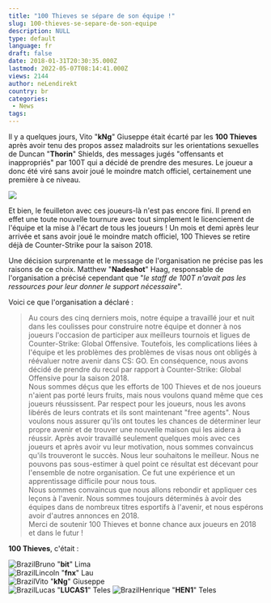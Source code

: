 ```yaml
---
title: "100 Thieves se sépare de son équipe !"
slug: 100-thieves-se-separe-de-son-equipe
description: NULL
type: default
language: fr
draft: false
date: 2018-01-31T20:30:35.000Z
lastmod: 2022-05-07T08:14:41.000Z
views: 2144
author: neLendirekt
country: br
categories:
 - News
tags:
---
```

Il y a quelques jours, Vito "**kNg**" Giuseppe était écarté par les **100 Thieves** après avoir tenu des propos assez maladroits sur les orientations sexuelles de Duncan "**Thorin**" Shields, des messages jugés "offensants et inappropriés" par 100T qui a décidé de prendre des mesures. Le joueur a donc été viré sans avoir joué le moindre match officiel, certainement une première à ce niveau.

![](https://flickshot-ue.s3.eu-west-2.amazonaws.com/flickshot/article/5a311079c10af/images/iO3F4ftNllcAJzHBxaOTd7Hp7MZpeSEJemaDJUsM.jpeg)

Et bien, le feuilleton avec ces joueurs-là n'est pas encore fini. Il prend en effet une toute nouvelle tournure avec tout simplement le licenciement de l'équipe et la mise à l'écart de tous les joueurs ! Un mois et demi après leur arrivée et sans avoir joué le moindre match officiel, 100 Thieves se retire déjà de Counter-Strike pour la saison 2018\. 

Une décision surprenante et le message de l'organisation ne précise pas les raisons de ce choix. Matthew "**Nadeshot**" Haag, responsable de l'organisation a précisé cependant que "_le staff de 100T n'avait pas les ressources pour leur donner le support nécessaire_".

Voici ce que l'organisation a déclaré :

> Au cours des cinq derniers mois, notre équipe a travaillé jour et nuit dans les coulisses pour construire notre équipe et donner à nos joueurs l'occasion de participer aux meilleurs tournois et ligues de Counter-Strike: Global Offensive. Toutefois, les complications liées à l'équipe et les problèmes des problèmes de visas nous ont obligés à réévaluer notre avenir dans CS: GO. En conséquence, nous avons décidé de prendre du recul par rapport à Counter-Strike: Global Offensive pour la saison 2018.  
> Nous sommes déçus que les efforts de 100 Thieves et de nos joueurs n'aient pas porté leurs fruits, mais nous voulons quand même que ces joueurs réussissent. Par respect pour les joueurs, nous les avons libérés de leurs contrats et ils sont maintenant "free agents". Nous voulons nous assurer qu'ils ont toutes les chances de déterminer leur propre avenir et de trouver une nouvelle maison qui les aidera à réussir. Après avoir travaillé seulement quelques mois avec ces joueurs et après avoir vu leur motivation, nous sommes convaincus qu'ils trouveront le succès. Nous leur souhaitons le meilleur. Nous ne pouvons pas sous-estimer à quel point ce résultat est décevant pour l'ensemble de notre organisation. Ce fut une expérience et un apprentissage difficile pour nous tous.  
> Nous sommes convaincus que nous allons rebondir et appliquer ces leçons à l'avenir. Nous sommes toujours déterminés à avoir des équipes dans de nombreux titres esportifs à l'avenir, et nous espérons avoir d'autres annonces en 2018.  
> Merci de soutenir 100 Thieves et bonne chance aux joueurs en 2018 et dans le futur !

**100 Thieves**, c'était :

![Brazil](/images/countries/br.svg)⁠Bruno "**bit**" Lima  
![Brazil](/images/countries/br.svg)⁠Lincoln "**fnx**" Lau  
![Brazil](/images/countries/br.svg)⁠Vito "**kNg**" Giuseppe  
![Brazil](/images/countries/br.svg)⁠Lucas "**LUCAS1**" Teles ![Brazil](/images/countries/br.svg)⁠Henrique "**HEN1**" Teles 
